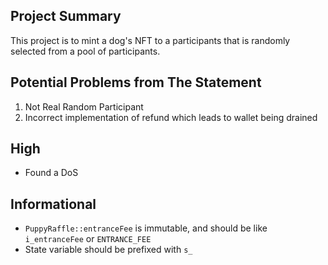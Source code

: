 ## Project Summary

This project is to mint a dog's NFT to a participants that is randomly selected from a pool of participants.

## Potential Problems from The Statement

1. Not Real Random Participant
2. Incorrect implementation of refund which leads to wallet being drained

## High

- Found a DoS


## Informational

- `PuppyRaffle::entranceFee` is immutable, and should be like `i_entranceFee` or `ENTRANCE_FEE`
- State variable should be prefixed with `s_`

